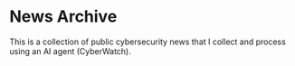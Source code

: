 # News Archive
This is a collection of public cybersecurity news that I collect and process using an AI agent (CyberWatch).

